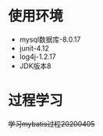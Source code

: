 # **使用环境**

- mysql数据库-8.0.17
- junit-4.12
- log4j-1.2.17
- JDK版本8

# 过程学习

~~学习mybatis过程20200405~~

